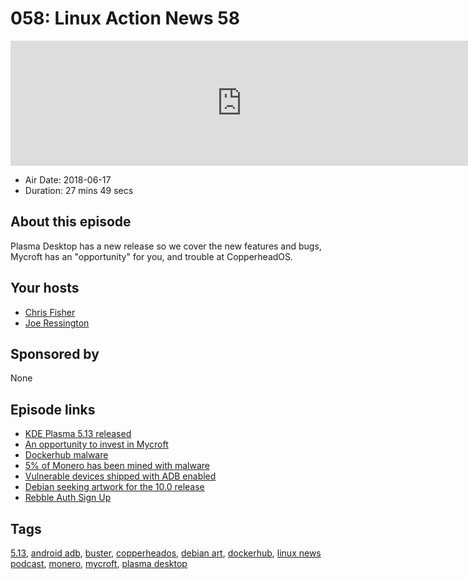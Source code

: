 # 058: Linux Action News 58

<iframe src="https://player.fireside.fm/v2/DAcK9LdX+iwDYeCXm?theme=dark" width="740" height="200" frameborder="0" scrolling="no"></iframe>

* Air Date: 2018-06-17
* Duration: 27 mins 49 secs

## About this episode

Plasma Desktop has a new release so we cover the new features and bugs, Mycroft has an "opportunity" for you, and trouble at CopperheadOS.

## Your hosts
* [Chris Fisher](https://linuxactionnews.com/hosts/chris)
* [Joe Ressington](https://linuxactionnews.com/hosts/joe)

## Sponsored by

None



## Episode links

  * [KDE Plasma 5.13 released](https://www.kde.org/announcements/plasma-5.13.0.php "KDE Plasma 5.13 released")
  * [An opportunity to invest in Mycroft](https://mycroft.ai/blog/an-opportunity-to-invest-in-mycroft/ "An opportunity to invest in Mycroft")
  * [Dockerhub malware](https://arstechnica.com/information-technology/2018/06/backdoored-images-downloaded-5-million-times-finally-removed-from-docker-hub/ "Dockerhub malware")
  * [5% of Monero has been mined with malware](https://www.bleepingcomputer.com/news/security/around-5-percent-of-all-monero-currently-in-circulation-has-been-mined-using-malware/ "5% of Monero has been mined with malware")
  * [Vulnerable devices shipped with ADB enabled](https://threatpost.com/android-devices-with-misconfigured-adb-a-ripe-target-for-cryptojacking-malware/132766/ "Vulnerable devices shipped with ADB enabled")
  * [Debian seeking artwork for the 10.0 release](https://lists.debian.org/debian-devel-announce/2018/06/msg00003.html "Debian seeking artwork for the 10.0 release")
  * [Rebble Auth Sign Up](https://auth.rebble.io/auth/?next=%2F "Rebble Auth Sign Up")



## Tags

[5.13](https://linuxactionnews.com/tags/5.13), [android adb](https://linuxactionnews.com/tags/android%20adb), [buster](https://linuxactionnews.com/tags/buster), [copperheados](https://linuxactionnews.com/tags/copperheados), [debian art](https://linuxactionnews.com/tags/debian%20art), [dockerhub](https://linuxactionnews.com/tags/dockerhub), [linux news podcast](https://linuxactionnews.com/tags/linux%20news%20podcast), [monero](https://linuxactionnews.com/tags/monero), [mycroft](https://linuxactionnews.com/tags/mycroft), [plasma desktop](https://linuxactionnews.com/tags/plasma%20desktop)
